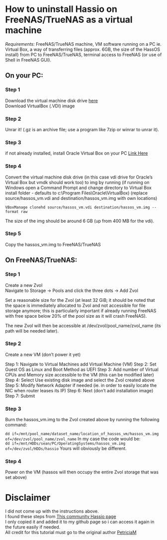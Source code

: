 

# How to uninstall Hassio on FreeNAS/TrueNAS as a virtual machine

*Requirements:* FreeNAS/TrueNAS machine, VM software running on a PC ie. Virtual Box, a way of transferring files (approx. 6GB, the size of the HassOS install) from PC to FreeNAS/TrueNAS, terminal access to FreeNAS (or use of Shell in FreeNAS GUI).

## On your PC:

### Step 1
Download the virtual machine disk drive [here](https://www.home-assistant.io/installation/alternative)  
Download VirtualBox (.VDI) image  

### Step 2  
Unrar it! (.gz is an archive file; use a program like 7zip or winrar to unrar it).

### Step 3
if not already installed, install Oracle Virtual Box on your PC [Link Here](https://www.virtualbox.org/wiki/Downloads)

### Step 4
Convert the virtual machine disk drive (in this case vdi drive for Oracle’s Virtual Box but vmdk should work too) to img by running (if running on Windows open a Command Prompt and change directory to Virtual Box install folder - defaults to c:\Program Files\Oracle\VirtualBox)
(replace source/hassos_vm.vdi and destination/hassos_vm.img with own locations)

`VBoxManage clonehd source/hassos_vm.vdi destination/hassos_vm.img --format raw`

The size of the img should be around 6 GB (up from 400 MB for the vdi).

### Step 5
Copy the hassos_vm.img to FreeNAS/TrueNAS

## On FreeNAS/TrueNAS:

### Step 1
Create a new Zvol  
Navigate to Storage -> Pools and click the three dots -> Add Zvol

Set a reasonable size for the Zvol (at least 32 GiB; it should be noted that the space is immediately allocated to Zvol and not accessible for file storage anymore; this is particularly important if already running FreeNAS with free space below 20% of the pool size as it will crash FreeNAS).

The new Zvol will then be accessible at /dev/zvol/pool_name/zvol_name (its path will be needed later).

### Step 2
Create a new VM (don’t power it yet)

Step 1: Navigate to Virtual Machines add Virtual Machine (VM)
Step 2: Set Guest OS as Linux and Boot Method as UEFI
Step 3: Add number of Virtual CPUs and Memory size accessible to the VM (this can be modified later)
Step 4: Select Use existing disk image and select the Zvol created above
Step 5: Modify Network Adapter if needed (ie. in order to easily locate the NIC when router leases its IP)
Step 6: Next (don’t add installation image)
Step 7: Submit

### Step 3
Burn the hassos_vm.img to the Zvol created above by running the following command:

`dd if=/mnt/pool_name/dataset_name/location_of_hassos_vm/hassos_vm.img of=/dev/zvol/pool_name/zvol_name`
In my case the code would be:  
`dd if=/mnt/HDDs/sean/PC/OperatingSystems/hassos_vm.img of=/dev/zvol/HDDs/hassio` Yours will obviously be different.

### Step 4
Power on the VM (hassos will then occupy the entire Zvol storage that was set above)





# Disclaimer
I did not come up with the instructions above.  
I found these steps from [This community Hassio page](https://community.home-assistant.io/t/alternative-way-of-running-hassos-full-os-on-freenas-without-iocage-or-docker/133738)  
I only copied it and added it to my github page so i can access it again in the future easily if needed.  
All credit for this tutorial must go to the original author [PetriciaM](https://community.home-assistant.io/u/Petrica/summary)

